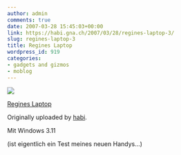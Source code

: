 ```yaml
---
author: admin
comments: true
date: 2007-03-28 15:45:03+00:00
link: https://habi.gna.ch/2007/03/28/regines-laptop-3/
slug: regines-laptop-3
title: Regines Laptop
wordpress_id: 919
categories:
- gadgets and gizmos
- moblog
---
```



 [![](https://static.flickr.com/167/437648376_313bc5096d_m.jpg)](https://www.flickr.com/photos/habi/437648376/)
   

 
  [Regines Laptop](https://www.flickr.com/photos/habi/437648376/)
    

  Originally uploaded by [habi](https://www.flickr.com/people/habi/).
 



Mit Windows 3.11  

  

(ist eigentlich ein Test meines neuen Handys...)
  

